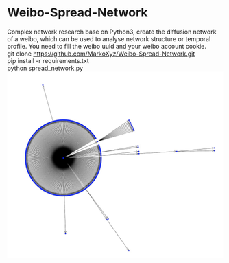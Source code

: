 # Weibo-Spread-Network
Complex network research base on Python3, create the diffusion network of a weibo, which can be used to analyse network structure or temporal profile. You need to fill the weibo uuid and your weibo account cookie.  
git clone https://github.com/MarkoXyz/Weibo-Spread-Network.git  
pip install -r requirements.txt  
python spread_network.py  
![sample](https://github.com/MarkoXyz/Weibo-Spread-Network/blob/master/sample.jpg)
